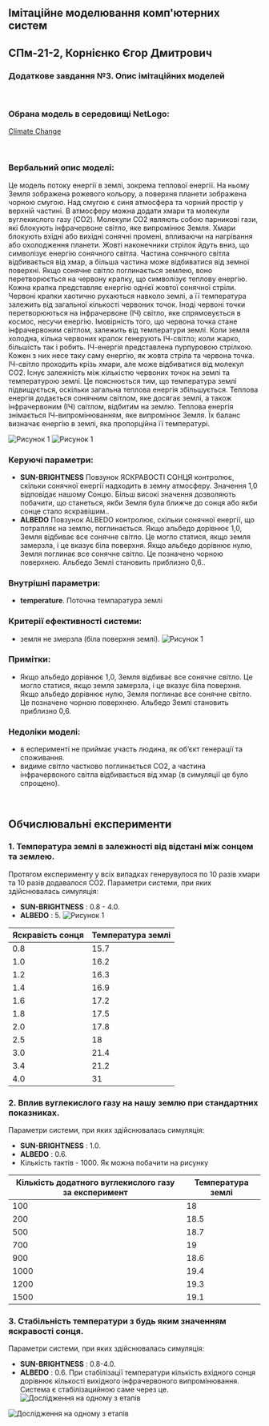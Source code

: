 ## Імітаційне моделювання комп'ютерних систем
## СПм-21-2, **Корнієнко Єгор Дмитрович**
### Додаткове завдання №**3**. Опис імітаційних моделей

<br>

### Обрана модель в середовищі NetLogo:
[Climate Change](http://www.netlogoweb.org/launch#http://www.netlogoweb.org/assets/modelslib/Sample%20Models/Earth%20Science/Climate%20Change.nlogo)

<br>

### Вербальний опис моделі:
Це модель потоку енергії в землі, зокрема теплової енергії. На ньому Земля зображена рожевого кольору, а поверхня планети зображена чорною смугою. Над смугою є синя атмосфера та чорний простір у верхній частині. В атмосферу можна додати хмари та молекули вуглекислого газу (CO2). Молекули CO2 являють собою парникові гази, які блокують інфрачервоне світло, яке випромінює Земля. Хмари блокують вхідні або вихідні сонячні промені, впливаючи на нагрівання або охолодження планети.
Жовті наконечники стрілок йдуть вниз, що символізує енергію сонячного світла. Частина сонячного світла відбивається від хмар, а більша частина може відбиватися від земної поверхні.
Якщо сонячне світло поглинається землею, воно перетворюється на червону крапку, що символізує теплову енергію. Кожна крапка представляє енергію однієї жовтої сонячної стріли. Червоні крапки хаотично рухаються навколо землі, а її температура залежить від загальної кількості червоних точок.
Іноді червоні точки перетворюються на інфрачервоне (ІЧ) світло, яке спрямовується в космос, несучи енергію. Імовірність того, що червона точка стане інфрачервоним світлом, залежить від температури землі. Коли земля холодна, кілька червоних крапок генерують ІЧ-світло; коли жарко, більшість так і робить. ІЧ-енергія представлена пурпуровою стрілкою. Кожен з них несе таку саму енергію, як жовта стріла та червона точка. ІЧ-світло проходить крізь хмари, але може відбиватися від молекул CO2.
Існує залежність між кількістю червоних точок на землі та температурою землі. Це пояснюється тим, що температура землі підвищується, оскільки загальна теплова енергія збільшується. Теплова енергія додається сонячним світлом, яке досягає землі, а також інфрачервоним (ІЧ) світлом, відбитим на землю. Теплова енергія знімається ІЧ-випромінюванням, яке випромінює Земля. Їх баланс визначає енергію в землі, яка пропорційна її температурі.

![Рисунок 1](at-3-1.jpg)
![Рисунок 1](at-3-2.jpg)

### Керуючі параметри:
- **SUN-BRIGHTNESS** Повзунок ЯСКРАВОСТІ СОНЦЯ контролює, скільки сонячної енергії надходить в земну атмосферу. Значення 1,0 відповідає нашому Сонцю. Більш високі значення дозволяють побачити, що станеться, якби Земля була ближче до сонця або якби сонце стало яскравішим..
- **ALBEDO** Повзунок ALBEDO контролює, скільки сонячної енергії, що потрапляє на землю, поглинається. Якщо альбедо дорівнює 1,0, Земля відбиває все сонячне світло. Це могло статися, якщо земля замерзла, і це вказує біла поверхня. Якщо альбедо дорівнює нулю, Земля поглинає все сонячне світло. Це позначено чорною поверхнею. Альбедо Землі становить приблизно 0,6..

### Внутрішні параметри:
- **temperature**. Поточна темпаратура землі
### Критерії ефективності системи:
- земля не змерзла (біла поверхня землі).
![Рисунок 1](at-3-3.jpg)

### Примітки:
- Якщо альбедо дорівнює 1,0, Земля відбиває все сонячне світло. Це могло статися, якщо земля замерзла, і це вказує біла поверхня. Якщо альбедо дорівнює нулю, Земля поглинає все сонячне світло. Це позначено чорною поверхнею. Альбедо Землі становить приблизно 0,6.

### Недоліки моделі:
- в есперименті не приймає участь людина, як обʼєкт генерації та споживання.
- видиме світло частково поглинається CO2, а частина інфрачервоного світла відбивається від хмар (в симуляції це було спрощено).

<br>

## Обчислювальні експерименти

### 1. Температура землі в залежності від відстані між сонцем та землею.
Протягом експерименту у всіх випадках генерувулося по 10 разів хмари та 10 разів додавалося CO2.
Параметри системи, при яких здійснювалась симуляція:
- **SUN-BRIGHTNESS** : 0.8 - 4.0.
- **ALBEDO** : 5.
![Рисунок 1](at-3-4.jpg)

<table>
<thead>
<tr><th>Яскравість сонця</th><th>Температура землі</th></tr>
</thead>
<tbody>
<tr><td>0.8</td><td>15.7</td></tr>
<tr><td>1.0</td><td>16.2</td></tr>
<tr><td>1.2</td><td>16.3</td></tr>
<tr><td>1.4</td><td>16.9</td></tr>
<tr><td>1.6</td><td>17.2</td></tr>
<tr><td>1.8</td><td>17.5</td></tr>
<tr><td>2.0</td><td>17.8</td></tr>
<tr><td>2.5</td><td>18</td></tr>
<tr><td>3.0</td><td>21.4</td></tr>
<tr><td>3.4</td><td>21.2</td></tr>
<tr><td>4.0</td><td>31</td></tr>
</tbody>
</table>


### 2. Вплив вуглекислого газу на нашу землю при стандартних показниках.
Параметри системи, при яких здійснювалась симуляція:
- **SUN-BRIGHTNESS** : 1.0.
- **ALBEDO** : 0.6.
- Кількість тактів - 1000.
Як можна побачити на рисунку 

<table>
<thead>
<tr><th>Кількість додатного вуглекислого газу за експеримент</th><th>Температура землі</th></tr>
</thead>
<tbody>
<tr><td>100</td><td>18</td></tr>
<tr><td>200</td><td>18.5</td></tr>
<tr><td>500</td><td>18.7</td></tr>
<tr><td>700</td><td>19</td></tr>
<tr><td>900</td><td>18.6</td></tr>
<tr><td>1000</td><td>19.4</td></tr>
<tr><td>1200</td><td>19.3</td></tr>
<tr><td>1500</td><td>19.1</td></tr>
</tbody>
</table>


### 3. Стабільність температури з будь яким значенням яскравості сонця.
Параметри системи, при яких здійснювалась симуляція:
- **SUN-BRIGHTNESS** : 0.8-4.0.
- **ALBEDO** : 0.6.
При стабілізації температури кількість вхідного сонця дорівнює кількості вихідного інфрачервоного випромінювання.
Система є стабілізацийною саме через це.
![Дослідження на одному з етапів](at-3-5.jpg)

![Дослідження на одному з етапів](at-3-6.jpg)

